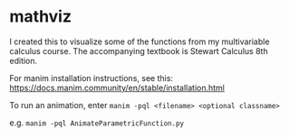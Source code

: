 # mathviz
I created this to visualize some of the functions from my multivariable calculus course. The accompanying textbook is Stewart Calculus 8th edition.

For manim installation instructions, see this: https://docs.manim.community/en/stable/installation.html

To run an animation, enter `manim -pql <filename> <optional classname>`

e.g.
`manim -pql AnimateParametricFunction.py`